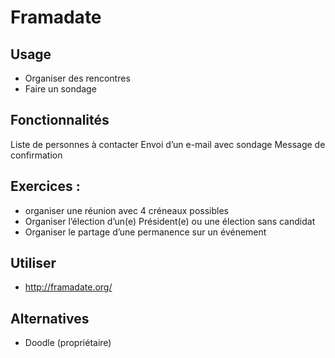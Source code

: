 # Framadate

## Usage
- Organiser des rencontres
- Faire un sondage

## Fonctionnalités
Liste de personnes à contacter
Envoi d’un e-mail avec sondage
Message de confirmation

## Exercices : 
- organiser une réunion avec 4 créneaux possibles
- Organiser l’élection d’un(e) Président(e) ou une élection sans candidat
- Organiser le partage d’une permanence sur un événement

## Utiliser
- http://framadate.org/

## Alternatives
- Doodle (propriétaire)
